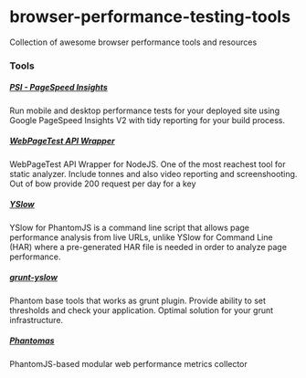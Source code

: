 # browser-performance-testing-tools
Collection of awesome browser performance tools and resources


### Tools

##### [PSI - PageSpeed Insights](https://github.com/addyosmani/psi)
Run mobile and desktop performance tests for your deployed site using Google PageSpeed Insights V2 with tidy reporting for your build process.


##### [WebPageTest API Wrapper ](https://github.com/marcelduran/webpagetest-api)
WebPageTest API Wrapper for NodeJS. One of the most reachest tool for static analyzer. Include tonnes and also video reporting and screenshooting. Out of bow provide 200 request per day for a key

##### [YSlow](http://yslow.org/phantomjs/)
YSlow for PhantomJS is a command line script that allows page performance analysis from live URLs, unlike YSlow for Command Line (HAR) where a pre-generated HAR file is needed in order to analyze page performance.

##### [grunt-yslow](https://github.com/andyshora/grunt-yslow)
Phantom base tools that works as grunt plugin. Provide ability to set thresholds and check your application. Optimal solution for your grunt infrastructure.

##### [Phantomas](https://github.com/macbre/phantomas)
PhantomJS-based modular web performance metrics collector
